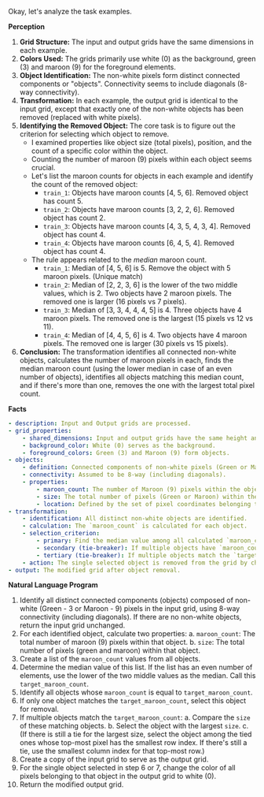 Okay, let's analyze the task examples.

**Perception**

1.  **Grid Structure:** The input and output grids have the same dimensions in each example.
2.  **Colors Used:** The grids primarily use white (0) as the background, green (3) and maroon (9) for the foreground elements.
3.  **Object Identification:** The non-white pixels form distinct connected components or "objects". Connectivity seems to include diagonals (8-way connectivity).
4.  **Transformation:** In each example, the output grid is identical to the input grid, except that exactly one of the non-white objects has been removed (replaced with white pixels).
5.  **Identifying the Removed Object:** The core task is to figure out the criterion for selecting which object to remove.
    *   I examined properties like object size (total pixels), position, and the count of a specific color within the object.
    *   Counting the number of maroon (9) pixels within each object seems crucial.
    *   Let's list the maroon counts for objects in each example and identify the count of the removed object:
        *   `train_1`: Objects have maroon counts [4, 5, 6]. Removed object has count 5.
        *   `train_2`: Objects have maroon counts [3, 2, 2, 6]. Removed object has count 2.
        *   `train_3`: Objects have maroon counts [4, 3, 5, 4, 3, 4]. Removed object has count 4.
        *   `train_4`: Objects have maroon counts [6, 4, 5, 4]. Removed object has count 4.
    *   The rule appears related to the *median* maroon count.
        *   `train_1`: Median of [4, 5, 6] is 5. Remove the object with 5 maroon pixels. (Unique match)
        *   `train_2`: Median of [2, 2, 3, 6] is the lower of the two middle values, which is 2. Two objects have 2 maroon pixels. The removed one is larger (16 pixels vs 7 pixels).
        *   `train_3`: Median of [3, 3, 4, 4, 4, 5] is 4. Three objects have 4 maroon pixels. The removed one is the largest (15 pixels vs 12 vs 11).
        *   `train_4`: Median of [4, 4, 5, 6] is 4. Two objects have 4 maroon pixels. The removed one is larger (30 pixels vs 15 pixels).
6.  **Conclusion:** The transformation identifies all connected non-white objects, calculates the number of maroon pixels in each, finds the median maroon count (using the lower median in case of an even number of objects), identifies all objects matching this median count, and if there's more than one, removes the one with the largest total pixel count.

**Facts**


```yaml
- description: Input and Output grids are processed.
- grid_properties:
    - shared_dimensions: Input and output grids have the same height and width.
    - background_color: White (0) serves as the background.
    - foreground_colors: Green (3) and Maroon (9) form objects.
- objects:
    - definition: Connected components of non-white pixels (Green or Maroon).
    - connectivity: Assumed to be 8-way (including diagonals).
    - properties:
        - maroon_count: The number of Maroon (9) pixels within the object.
        - size: The total number of pixels (Green or Maroon) within the object.
        - location: Defined by the set of pixel coordinates belonging to the object.
- transformation:
    - identification: All distinct non-white objects are identified.
    - calculation: The `maroon_count` is calculated for each object.
    - selection_criterion:
        - primary: Find the median value among all calculated `maroon_count`s. (Use lower median for even number of objects). Call this `target_maroon_count`.
        - secondary (tie-breaker): If multiple objects have `maroon_count` equal to `target_maroon_count`, select the object among them with the largest `size`.
        - tertiary (tie-breaker): If multiple objects match the `target_maroon_count` and have the same largest `size`, select the one whose top-most, then left-most pixel occurs first in grid scan order (row-major).
    - action: The single selected object is removed from the grid by changing all its pixels to the background color (White, 0).
- output: The modified grid after object removal.
```


**Natural Language Program**

1.  Identify all distinct connected components (objects) composed of non-white (Green - 3 or Maroon - 9) pixels in the input grid, using 8-way connectivity (including diagonals). If there are no non-white objects, return the input grid unchanged.
2.  For each identified object, calculate two properties:
    a.  `maroon_count`: The total number of maroon (9) pixels within that object.
    b.  `size`: The total number of pixels (green and maroon) within that object.
3.  Create a list of the `maroon_count` values from all objects.
4.  Determine the median value of this list. If the list has an even number of elements, use the lower of the two middle values as the median. Call this `target_maroon_count`.
5.  Identify all objects whose `maroon_count` is equal to `target_maroon_count`.
6.  If only one object matches the `target_maroon_count`, select this object for removal.
7.  If multiple objects match the `target_maroon_count`:
    a.  Compare the `size` of these matching objects.
    b.  Select the object with the largest `size`.
    c.  (If there is still a tie for the largest size, select the object among the tied ones whose top-most pixel has the smallest row index. If there's still a tie, use the smallest column index for that top-most row.)
8.  Create a copy of the input grid to serve as the output grid.
9.  For the single object selected in step 6 or 7, change the color of all pixels belonging to that object in the output grid to white (0).
10. Return the modified output grid.